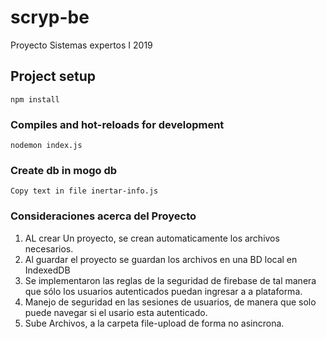 # scryp-be
Proyecto Sistemas expertos I 2019

## Project setup
```
npm install
```

### Compiles and hot-reloads for development
```
nodemon index.js
```

### Create db in mogo db
```
Copy text in file inertar-info.js
```

### Consideraciones acerca del Proyecto

1. AL crear Un proyecto, se crean automaticamente los archivos necesarios. 
2. Al guardar el proyecto se guardan los archivos en una BD local en IndexedDB
3. Se implementaron las reglas de la seguridad de firebase de tal manera que sólo los usuarios autenticados puedan ingresar a a plataforma.
4. Manejo de seguridad en las sesiones de usuarios, de manera que solo puede navegar si el usario esta autenticado.
5. Sube Archivos, a la carpeta file-upload de forma no asincrona.

